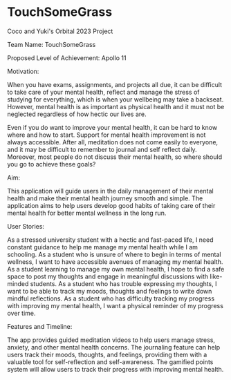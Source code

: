 # TouchSomeGrass
Coco and Yuki's Orbital 2023 Project

Team Name: TouchSomeGrass

Proposed Level of Achievement: Apollo 11 

Motivation: 

When you have exams, assignments, and projects all due, it can be difficult to take care of your mental health, reflect and manage the stress of studying for everything, which is when your wellbeing may take a backseat. However, mental health is as important as physical health and it must not be neglected regardless of how hectic our lives are.

Even if you do want to improve your mental health, it can be hard to know where and how to start. Support for mental health improvement is not always accessible. After all, meditation does not come easily to everyone, and it may be difficult to remember to journal and self reflect daily. Moreover, most people do not discuss their mental health, so where should you go to achieve these goals?

Aim:

This application will guide users in the daily management of their mental health and make their mental health journey smooth and simple. The application aims to help users develop good habits of taking care of their mental health for better mental wellness in the long run.

User Stories:

As a stressed university student with a hectic and fast-paced life, I need constant guidance to help me manage my mental health while I am schooling. 
As a student who is unsure of where to begin in terms of mental wellness, I want to have accessible avenues of managing my mental health.
As a student learning to manage my own mental health, I hope to find a safe space to post my thoughts and engage in meaningful discussions with like-minded students.
As a student who has trouble expressing my thoughts, I want to be able to track my moods, thoughts and feelings to write down mindful reflections.
As a student who has difficulty tracking my progress with improving my mental health, I want a physical reminder of my progress over time.


Features and Timeline:

The app provides guided meditation videos to help users manage stress, anxiety, and other mental health concerns.
The journaling feature can help users track their moods, thoughts, and feelings, providing them with a valuable tool for self-reflection and self-awareness.
The gamified points system will allow users to track their progress with improving mental health.
